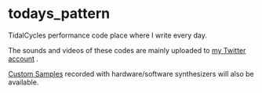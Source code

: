 # todays_pattern

TidalCycles performance code place where I write every day.

The sounds and videos of these codes are mainly uploaded to [my Twitter account](https://twitter.com/hiroki_mtplc) .

[Custom Samples](custom_samples/) recorded with hardware/software synthesizers will also be available.
